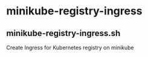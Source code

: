 # minikube-registry-ingress

## minikube-registry-ingress.sh
Create Ingress for Kubernetes registry on minikube
